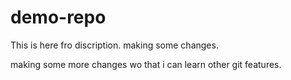 # demo-repo

This is here fro discription.
making some changes.

making some more changes wo that i can learn other git features.
